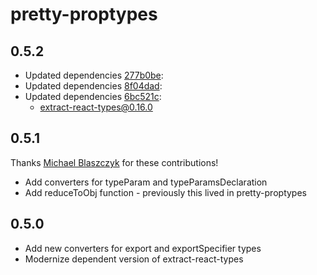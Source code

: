 # pretty-proptypes

## 0.5.2
- Updated dependencies [277b0be](https://github.com/atlassian/extract-react-types/commit/277b0be):
- Updated dependencies [8f04dad](https://github.com/atlassian/extract-react-types/commit/8f04dad):
- Updated dependencies [6bc521c](https://github.com/atlassian/extract-react-types/commit/6bc521c):
  - extract-react-types@0.16.0

## 0.5.1

Thanks [Michael Blaszczyk](https://github.com/Blasz) for these contributions!
- Add converters for typeParam and typeParamsDeclaration
- Add reduceToObj function - previously this lived in pretty-proptypes

## 0.5.0

- Add new converters for export and exportSpecifier types
- Modernize dependent version of extract-react-types